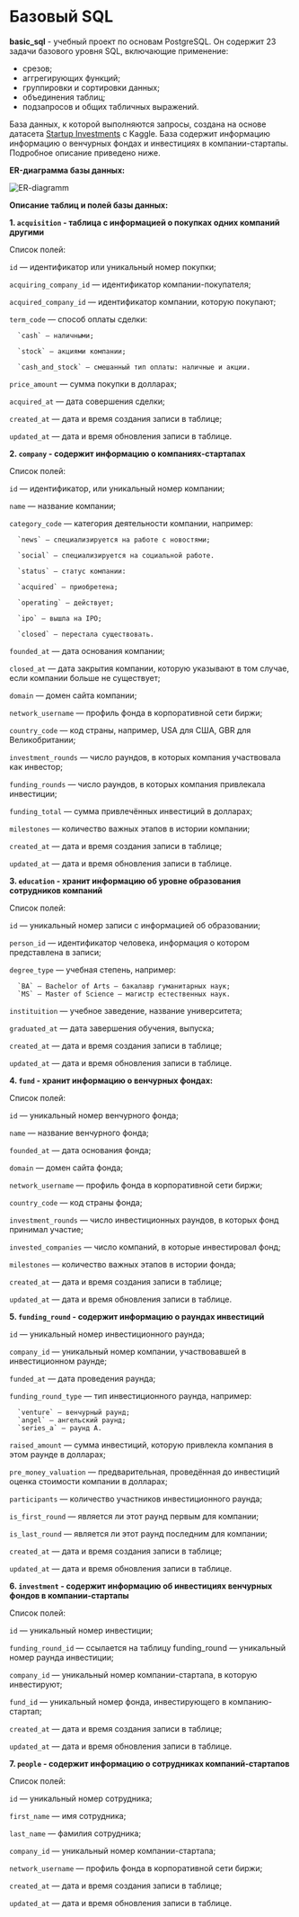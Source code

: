 # Базовый SQL
**basic_sql** - учебный проект по основам PostgreSQL. Он содержит 23 задачи базового уровня SQL, включающие применение:
- срезов;
- аггрегирующих функций;
- группировки и сортировки данных;
- объединения таблиц;
- подзапросов и общих табличных выражений.

База данных, к которой выполняются запросы, создана на основе датасета <a href=https://www.kaggle.com/datasets/justinas/startup-investments>Startup Investments</a> с Kaggle. База содержит информацию информацию о венчурных фондах и инвестициях в компании-стартапы. Подробное описание приведено ниже.

**ER-диаграмма базы данных:**

![ER-diagramm](https://github.com/alpegvo/alpegvo_yp/assets/136235473/b7e2b0a1-ef1f-4e59-8984-ce7a39e05fbb)

**Описание таблиц и полей базы данных:**

**1. `acquisition` - таблица с информацией о покупках одних компаний другими**

Список полей:

`id` — идентификатор или уникальный номер покупки;

`acquiring_company_id` — идентификатор компании-покупателя;

`acquired_company_id` — идентификатор компании, которую покупают;

`term_code` — способ оплаты сделки:

      `cash` — наличными;
      
      `stock` — акциями компании;
      
      `cash_and_stock` — смешанный тип оплаты: наличные и акции.
      
`price_amount` — сумма покупки в долларах;

`acquired_at` — дата совершения сделки;

`created_at` — дата и время создания записи в таблице;

`updated_at` — дата и время обновления записи в таблице.

**2. `company` - cодержит информацию о компаниях-стартапах**

Список полей:

`id` — идентификатор, или уникальный номер компании;

`name` — название компании;

`category_code` — категория деятельности компании, например:

      `news` — специализируется на работе с новостями;
      
      `social` — специализируется на социальной работе.
      
      `status` — статус компании:
      
      `acquired` — приобретена;
      
      `operating` — действует;
      
      `ipo` — вышла на IPO;
      
      `closed` — перестала существовать.
      
`founded_at` — дата основания компании;

`closed_at` — дата закрытия компании, которую указывают в том случае, если компании больше не существует;

`domain` — домен сайта компании;

`network_username` — профиль фонда в корпоративной сети биржи;

`country_code` — код страны, например, USA для США, GBR для Великобритании;

`investment_rounds` — число раундов, в которых компания участвовала как инвестор;

`funding_rounds` — число раундов, в которых компания привлекала инвестиции;

`funding_total` — сумма привлечённых инвестиций в долларах;

`milestones` — количество важных этапов в истории компании;

`created_at` — дата и время создания записи в таблице;

`updated_at` — дата и время обновления записи в таблице.

**3. `education` - хранит информацию об уровне образования сотрудников компаний**

Список полей:

`id` — уникальный номер записи с информацией об образовании;

`person_id` — идентификатор человека, информация о котором представлена в записи;

`degree_type` — учебная степень, например:

      `BA` — Bachelor of Arts — бакалавр гуманитарных наук;
      `MS` — Master of Science — магистр естественных наук.
      
`instituition` — учебное заведение, название университета;

`graduated_at` — дата завершения обучения, выпуска;

`created_at` — дата и время создания записи в таблице;

`updated_at` — дата и время обновления записи в таблице.

**4. `fund` - хранит информацию о венчурных фондах:**

Список полей:

`id`  — уникальный номер венчурного фонда;

`name` — название венчурного фонда;

`founded_at` — дата основания фонда;

`domain` — домен сайта фонда;

`network_username` — профиль фонда в корпоративной сети биржи;

`country_code` — код страны фонда;

`investment_rounds` — число инвестиционных раундов, в которых фонд принимал участие;

`invested_companies` — число компаний, в которые инвестировал фонд;

`milestones` — количество важных этапов в истории фонда;

`created_at` — дата и время создания записи в таблице;

`updated_at` — дата и время обновления записи в таблице.

**5. `funding_round` - cодержит информацию о раундах инвестиций**

`id` — уникальный номер инвестиционного раунда;

`company_id` — уникальный номер компании, участвовавшей в инвестиционном раунде;

`funded_at` — дата проведения раунда;

`funding_round_type` — тип инвестиционного раунда, например:

      `venture` — венчурный раунд;
      `angel` — ангельский раунд;
      `series_a` — раунд А.
      
`raised_amount` — сумма инвестиций, которую привлекла компания в этом раунде в долларах;

`pre_money_valuation` — предварительная, проведённая до инвестиций оценка стоимости компании в долларах;

`participants` — количество участников инвестиционного раунда;

`is_first_round` — является ли этот раунд первым для компании;

`is_last_round` — является ли этот раунд последним для компании;

`created_at` — дата и время создания записи в таблице;

`updated_at` — дата и время обновления записи в таблице.

**6. `investment` - cодержит информацию об инвестициях венчурных фондов в компании-стартапы**

Список полей:

`id` — уникальный номер инвестиции;

`funding_round_id` — ссылается на таблицу funding_round — уникальный номер раунда инвестиции;

`company_id` — уникальный номер компании-стартапа, в которую инвестируют;

`fund_id` — уникальный номер фонда, инвестирующего в компанию-стартап;

`created_at` — дата и время создания записи в таблице;

`updated_at` — дата и время обновления записи в таблице.

**7. `people` - cодержит информацию о сотрудниках компаний-стартапов**

Список полей:

`id` — уникальный номер сотрудника;

`first_name` — имя сотрудника;

`last_name` — фамилия сотрудника;

`company_id` — уникальный номер компании-стартапа;

`network_username` — профиль фонда в корпоративной сети биржи;

`created_at` — дата и время создания записи в таблице;

`updated_at` — дата и время обновления записи в таблице.
